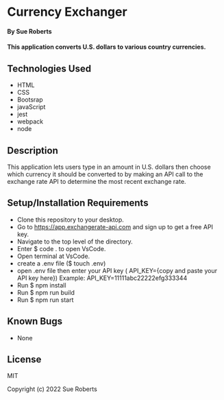# Currency Exchanger

#### By Sue Roberts

#### This application converts U.S. dollars to various country currencies.

## Technologies Used

* HTML
* CSS
* Bootsrap
* javaScript
* jest
* webpack
* node

## Description 

This application lets users type in an amount in U.S. dollars then choose which currency it should be converted to by making an API call to the exchange rate API to determine the most recent exchange rate.

## Setup/Installation Requirements

* Clone this repository to your desktop.
* Go to https://app.exchangerate-api.com and sign up to get a free API key.
* Navigate to the top level of the directory.  
* Enter $ code . to open VsCode.
* Open terminal at VsCode.
* create a .env file ($ touch .env)
* open .env file then enter your API key ( API_KEY={copy and paste your API key here})
 	Example:     API_KEY=11111abc22222efg333344   
* Run $ npm install  
* Run $ npm run build
* Run $ npm run start

## Known Bugs

* None

## License

MIT

Copyright (c) 2022 Sue Roberts
